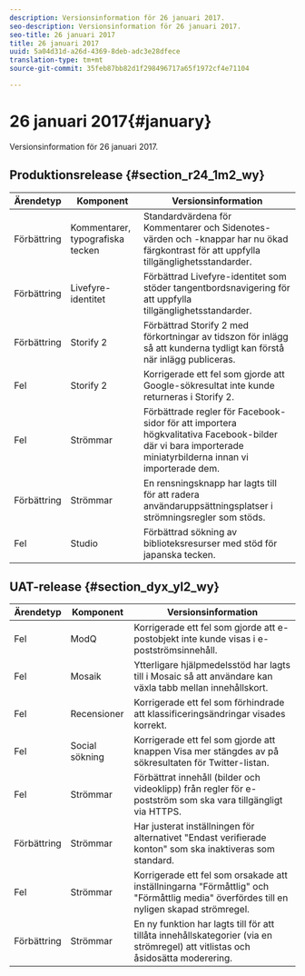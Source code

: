 ```yaml
---
description: Versionsinformation för 26 januari 2017.
seo-description: Versionsinformation för 26 januari 2017.
seo-title: 26 januari 2017
title: 26 januari 2017
uuid: 5a04d31d-a26d-4369-8deb-adc3e28dfece
translation-type: tm+mt
source-git-commit: 35feb87bb82d1f298496717a65f1972cf4e71104

---
```



# 26 januari 2017{#january}

Versionsinformation för 26 januari 2017.

## Produktionsrelease {#section_r24_1m2_wy}

| Ärendetyp | Komponent | Versionsinformation |
|--- |--- |--- |
| Förbättring | Kommentarer, typografiska tecken | Standardvärdena för Kommentarer och Sidenotes-värden och -knappar har nu ökad färgkontrast för att uppfylla tillgänglighetsstandarder. |
| Förbättring | Livefyre-identitet | Förbättrad Livefyre-identitet som stöder tangentbordsnavigering för att uppfylla tillgänglighetsstandarder. |
| Förbättring | Storify 2 | Förbättrad Storify 2 med förkortningar av tidszon för inlägg så att kunderna tydligt kan förstå när inlägg publiceras. |
| Fel | Storify 2 | Korrigerade ett fel som gjorde att Google-sökresultat inte kunde returneras i Storify 2. |
| Fel | Strömmar | Förbättrade regler för Facebook-sidor för att importera högkvalitativa Facebook-bilder där vi bara importerade miniatyrbilderna innan vi importerade dem. |
| Förbättring | Strömmar | En rensningsknapp har lagts till för att radera användaruppsättningsplatser i strömningsregler som stöds. |
| Fel | Studio | Förbättrad sökning av biblioteksresurser med stöd för japanska tecken. |


## UAT-release {#section_dyx_yl2_wy}

| Ärendetyp | Komponent | Versionsinformation |
|--- |--- |--- |
| Fel | ModQ | Korrigerade ett fel som gjorde att e-postobjekt inte kunde visas i e-postströmsinnehåll. |
| Fel | Mosaik | Ytterligare hjälpmedelsstöd har lagts till i Mosaic så att användare kan växla tabb mellan innehållskort. |
| Fel | Recensioner | Korrigerade ett fel som förhindrade att klassificeringsändringar visades korrekt. |
| Fel | Social sökning | Korrigerade ett fel som gjorde att knappen Visa mer stängdes av på sökresultaten för Twitter-listan. |
| Fel | Strömmar | Förbättrat innehåll (bilder och videoklipp) från regler för e-postström som ska vara tillgängligt via HTTPS. |
| Förbättring | Strömmar | Har justerat inställningen för alternativet &quot;Endast verifierade konton&quot; som ska inaktiveras som standard. |
| Fel | Strömmar | Korrigerade ett fel som orsakade att inställningarna &quot;Förmåttlig&quot; och &quot;Förmåttlig media&quot; överfördes till en nyligen skapad strömregel. |
| Förbättring | Strömmar | En ny funktion har lagts till för att tillåta innehållskategorier (via en strömregel) att vitlistas och åsidosätta moderering. |


